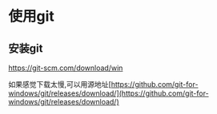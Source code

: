 # 使用git

## 安装git

<https://git-scm.com/download/win>

如果感觉下载太慢,可以用源地址[https://github.com/git-for-windows/git/releases/download/](https://github.com/git-for-windows/git/releases/download/)
